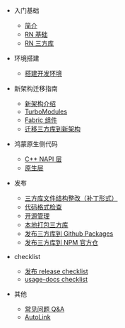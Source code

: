 <!-- _sidebar.md -->

- 入门基础

  - [简介](zh-cn/README.md)
  - [RN 基础](zh-cn/base.md)
  - [RN 三方库](zh-cn/third-party.md)

- 环境搭建

  - [搭建开发环境](zh-cn/environment.md)

- 新架构迁移指南

  - [新架构介绍](zh-cn/new-architecture.md)
  - [TurboModules](zh-cn/turbomodule.md)
  - [Fabric 组件](zh-cn/fabric.md)
  - [迁移三方库到新架构](zh-cn/migration.md)

- 鸿蒙原生侧代码

  - [C++ NAPI 层](zh-cn/cpp.md)
  - [原生层](zh-cn/native.md)

- 发布

  - [三方库文件结构整改（补丁形式）](zh-cn/patch.md)
  - [代码格式检查](zh-cn/codelint.md)
  - [开源管理](zh-cn/open-source.md)
  - [本地打包三方库](zh-cn/tgz.md)
  - [发布三方库到 Github Packages](zh-cn/github-package.md)
  - [发布三方库到 NPM 官方仓](zh-cn/npm.md)

- checklist

  - [发布 release checklist](zh-cn/repositories-release-checklist.md)
  - [usage-docs checklist](zh-cn/usage-docs-checklist.md)

- 其他

  - [常见问题 Q&A](zh-cn/qa.md)
  - [AutoLink](zh-cn/autolink.md)
